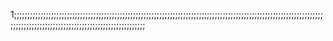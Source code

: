 1;;;;;;;;;;;;;;;;;;;;;;;;;;;;;;;;;;;;;;;;;;;;;;;;;;;;;;;;;;;;;;;;;;;;;;;;;;;;;;;;;;;;;;;;;;;;;;;;;;;;;;;;;;;;;;;;;;;;;;;;;;;;;;;;;;;;;;;;;;;;;;;;;;;;;;;;;;;;;;;;;;;;;;;;
